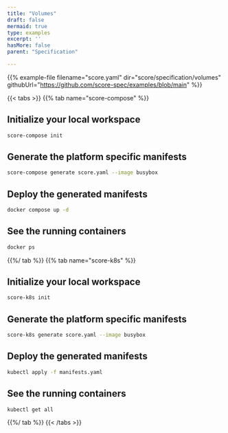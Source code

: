 ```yaml
---
title: "Volumes"
draft: false
mermaid: true
type: examples
excerpt: ''
hasMore: false
parent: "Specification"

---
```




{{% example-file filename="score.yaml" dir="score/specification/volumes" githubUrl="https://github.com/score-spec/examples/blob/main" %}}

{{< tabs >}}
{{% tab name="score-compose" %}}
## Initialize your local workspace

```bash
score-compose init
```

## Generate the platform specific manifests

```bash
score-compose generate score.yaml --image busybox
```

## Deploy the generated manifests

```bash
docker compose up -d
```

## See the running containers

```bash
docker ps
```
{{%/ tab %}}
{{% tab name="score-k8s" %}}
## Initialize your local workspace

```bash
score-k8s init
```

## Generate the platform specific manifests

```bash
score-k8s generate score.yaml --image busybox
```

## Deploy the generated manifests

```bash
kubectl apply -f manifests.yaml
```

## See the running containers

```bash
kubectl get all
```
{{%/ tab %}}
{{< /tabs >}}
  
